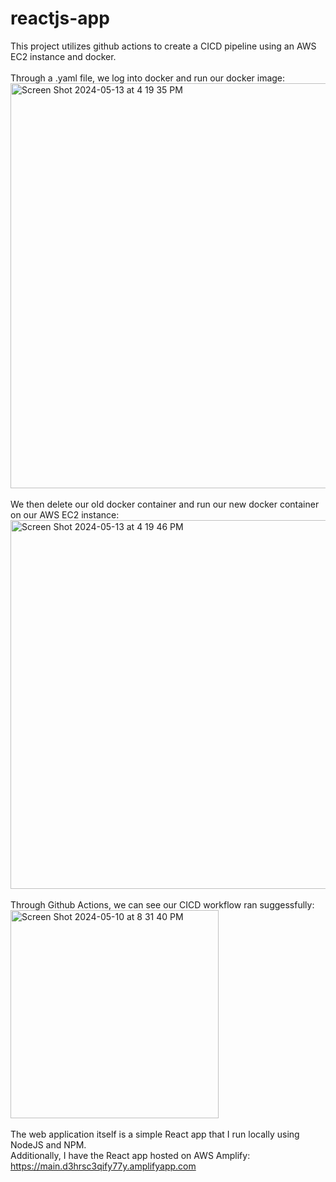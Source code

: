 # reactjs-app
This project utilizes github actions to create a CICD pipeline using an AWS EC2 instance and docker.<br>
<br>
Through a .yaml file, we log into docker and run our docker image:<br>
<img width="648" alt="Screen Shot 2024-05-13 at 4 19 35 PM" src="https://github.com/tmglouner/reactjs-app/assets/166273662/9d4fd59a-460d-4f19-a38d-02443c9f9d0b">
<br>
<br>
We then delete our old docker container and run our new docker container on our AWS EC2 instance:<br>
<img width="590" alt="Screen Shot 2024-05-13 at 4 19 46 PM" src="https://github.com/tmglouner/reactjs-app/assets/166273662/63a4df98-4457-432f-adcd-38ce63d453ea">
<br>
<br>
Through Github Actions, we can see our CICD workflow ran suggessfully:<br>
<img width="333" alt="Screen Shot 2024-05-10 at 8 31 40 PM" src="https://github.com/tmglouner/reactjs-app/assets/166273662/aba4d506-524c-41ee-b9aa-be85db3199a3">
<br>
<br>
The web application itself is a simple React app that I run locally using NodeJS and NPM.<br> 
Additionally, I have the React app hosted on AWS Amplify:<br>
https://main.d3hrsc3qify77y.amplifyapp.com
